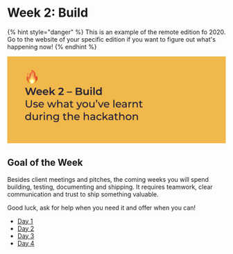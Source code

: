 # Week 2: Build

{% hint style="danger" %}
This is an example of the remote edition fo 2020. Go to the website of your specific edition if you want to figure out what's happening now!
{% endhint %}

![Use what you've learnt during the hackathon](<../../../../.gitbook/assets/Screenshot 2020-06-29 at 22.41.54.png>)

## Goal of the Week

Besides client meetings and pitches, the coming weeks you will spend building, testing, documenting and shipping. It requires teamwork, clear communication and trust to ship something valuable.

Good luck, ask for help when you need it and offer when you can!

* [Day 1](day-1.md#14-00-workshop-how-to-vlog-by-marijn)
* [Day 2](day-2.md)
* [Day 3](day-3.md)
* [Day 4](day-4.md)

